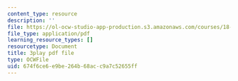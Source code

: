 ```yaml
---
content_type: resource
description: ''
file: https://ol-ocw-studio-app-production.s3.amazonaws.com/courses/18-065-matrix-methods-in-data-analysis-signal-processing-and-machine-learning-spring-2018/674f6ce6e9be264b68acc9a7c52655ff_1pFv7e9xtHo.pdf
file_type: application/pdf
learning_resource_types: []
resourcetype: Document
title: 3play pdf file
type: OCWFile
uid: 674f6ce6-e9be-264b-68ac-c9a7c52655ff
---
```

